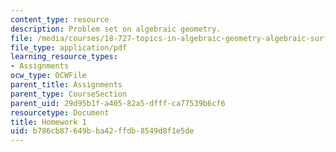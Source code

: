 ```yaml
---
content_type: resource
description: Problem set on algebraic geometry.
file: /media/courses/18-727-topics-in-algebraic-geometry-algebraic-surfaces-spring-2008/b786cb87649bba42ffdb8549d8f1e5de_hw1.pdf
file_type: application/pdf
learning_resource_types:
- Assignments
ocw_type: OCWFile
parent_title: Assignments
parent_type: CourseSection
parent_uid: 29d95b1f-a405-82a5-dfff-ca77539b6cf6
resourcetype: Document
title: Homework 1
uid: b786cb87-649b-ba42-ffdb-8549d8f1e5de
---
```

